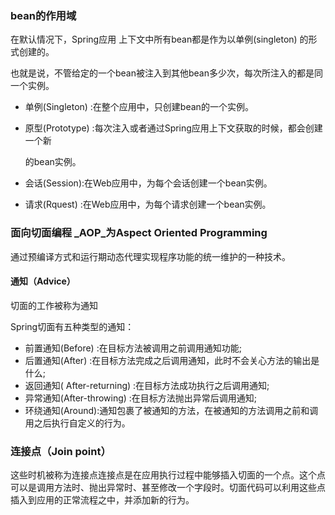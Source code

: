 ### bean的作用域

在默认情况下，Spring应用 上下文中所有bean都是作为以单例\(singleton\) 的形式创建的。

也就是说，不管给定的一个bean被注入到其他bean多少次，每次所注入的都是同一个实例。

* 单例\(Singleton\) :在整个应用中，只创建bean的一个实例。

* 原型\(Prototype\) :每次注入或者通过Spring应用上下文获取的时候，都会创建一个新

  的bean实例。

* 会话\(Session\):在Web应用中，为每个会话创建一个bean实例。

* 请求\(Rquest\) :在Web应用中，为每个请求创建一个bean实例。

### 面向切面编程 _AOP_为Aspect Oriented Programming

通过预编译方式和运行期动态代理实现程序功能的统一维护的一种技术。

#### 通知（Advice）

切面的工作被称为通知

Spring切面有五种类型的通知：

* 前置通知\(Before\) :在目标方法被调用之前调用通知功能;
* 后置通知\(After\) :在目标方法完成之后调用通知，此时不会关心方法的输出是什么;
* 返回通知\( After-returning\) :在目标方法成功执行之后调用通知;
* 异常通知\(After-throwing\) :在目标方法抛出异常后调用通知;
* 环绕通知\(Around\):通知包裹了被通知的方法，在被通知的方法调用之前和调用之后执行自定义的行为。

### 连接点（Join point）

这些时机被称为连接点连接点是在应用执行过程中能够插入切面的一个点。这个点可以是调用方法时、抛出异常时、甚至修改一个字段时。切面代码可以利用这些点插入到应用的正常流程之中，并添加新的行为。

